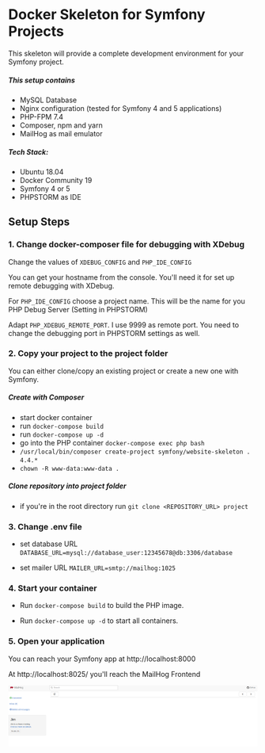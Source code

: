 # Docker Skeleton for Symfony Projects

This skeleton will provide a complete development environment for your Symfony project. 

##### This setup contains
* MySQL Database
* Nginx configuration (tested for Symfony 4 and 5 applications)
* PHP-FPM 7.4
* Composer, npm and yarn
* MailHog as mail emulator

##### Tech Stack:
* Ubuntu 18.04
* Docker Community 19
* Symfony 4 or 5
* PHPSTORM as IDE

## Setup Steps

### 1. Change docker-composer file for debugging with XDebug
Change the values of `XDEBUG_CONFIG` and `PHP_IDE_CONFIG`

You can get your hostname from the console. You'll need it for set up remote debugging with XDebug.

For `PHP_IDE_CONFIG` choose a project name. This will be the name for you PHP Debug Server (Setting in PHPSTORM)

Adapt `PHP_XDEBUG_REMOTE_PORT`. I use 9999 as remote port. You need to change the debugging port in PHPSTORM settings 
as well.

### 2. Copy your project to the project folder
You can either clone/copy an existing project or create a new one with Symfony.

##### Create with Composer
* start docker container 
* run `docker-compose build`
* run `docker-compose up -d`
* go into the PHP container `docker-compose exec php bash`
* `/usr/local/bin/composer create-project symfony/website-skeleton . 4.4.*`
* `chown -R www-data:www-data .`

##### Clone repository into project folder

* if you're in the root directory run `git clone <REPOSITORY_URL> project`

### 3. Change .env file

* set database URL 
`DATABASE_URL=mysql://database_user:12345678@db:3306/database`

* set mailer URL 
`MAILER_URL=smtp://mailhog:1025`

### 4. Start your container

* Run `docker-compose build` to build the PHP image.

* Run `docker-compose up -d` to start all containers.

### 5. Open your application

You can reach your Symfony app at http://localhost:8000

At http://localhost:8025/ you'll reach the MailHog Frontend

![Mailhog GUI](./doc/images/mailhog.png)

